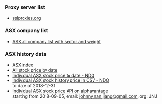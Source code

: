 ### Proxy server list
* [sslproxies.org](https://www.sslproxies.org/)

### ASX company list
* [ASX all company list with sector and weight](https://www.allordslist.com/)

### ASX history data
* [ASX index](https://www.asx.com.au/about/historical-market-statistics.htm)
* [All stock price by date](https://www.asxhistoricaldata.com/)
* [Individual ASX stock price to date - NDQ](https://www.marketindex.com.au/asx/ndq)
* [Individual ASX stock history price in CSV - NDQ](https://www.marketindex.com.au/sites/default/files/historical-data/NDQ.csv)  
to date of 2018-12-31
* [Individual ASX stock price API on alphavantage](https://www.alphavantage.co/query?function=TIME_SERIES_DAILY_ADJUSTED&symbol=BHP.AX&apikey=NV1QYCGODPGS2F6P)  
starting from 2018-09-05, email: johnny.nan.jiang@gmail.com, org: JNJ
